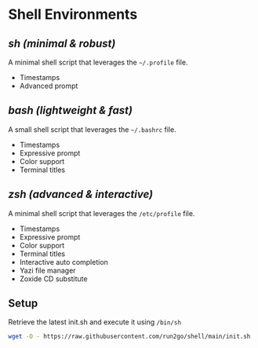 # Shell Environments

## _sh (minimal & robust)_
A minimal shell script that leverages the `~/.profile` file.<br>
- Timestamps
- Advanced prompt

## _bash (lightweight & fast)_
A small shell script that leverages the `~/.bashrc` file.<br>
- Timestamps
- Expressive prompt
- Color support
- Terminal titles

## _zsh (advanced & interactive)_
A minimal shell script that leverages the `/etc/profile` file.<br>
- Timestamps
- Expressive prompt
- Color support
- Terminal titles
- Interactive auto completion
- Yazi file manager
- Zoxide CD substitute

## Setup
Retrieve the latest init.sh and execute it using `/bin/sh`
```sh
wget -O - https://raw.githubusercontent.com/run2go/shell/main/init.sh | sh
```
